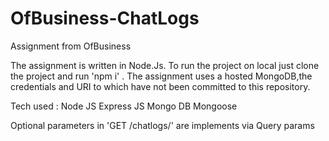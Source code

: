 # OfBusiness-ChatLogs
Assignment from OfBusiness

The assignment is written in Node.Js.
To run the project on local just clone the project and run 'npm i' .
The assignment uses a hosted MongoDB,the credentials and URI to which have not been committed to this repository.


Tech used :
Node JS
Express JS
Mongo DB
Mongoose

Optional parameters in 'GET /chatlogs/<user>' are implements via Query params
